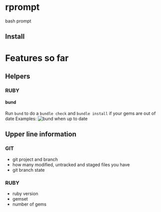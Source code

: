 # rprompt
bash prompt

## Install

# Features so far

## Helpers
### RUBY
#### bund
Run `bund` to do a `bundle check` and `bundle install` if your gems are out of date
Examples:
![bund when up to date](https://imgur.com/a/BHscd)


## Upper line information
### GIT
*  git project and branch
*  how many modified, untracked and staged files you have
*  git branch state

### RUBY
*  ruby version
*  gemset
*  number of gems

